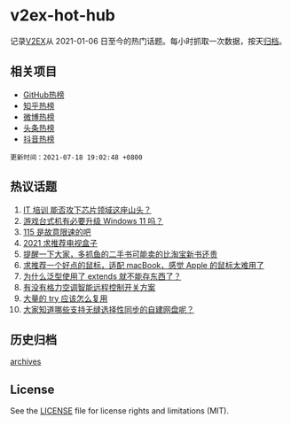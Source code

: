 # v2ex-hot-hub

 记录[V2EX](https://www.v2ex.com/)从 2021-01-06 日至今的热门话题。每小时抓取一次数据，按天[归档](archives)。
 
 ## 相关项目

- [GitHub热榜](https://github.com/snaildev/github-hot-hub)
- [知乎热榜](https://github.com/snaildev/zhihu-hot-hub)
- [微博热榜](https://github.com/snaildev/weibo-hot-hub)
- [头条热榜](https://github.com/snaildev/toutiao-hot-hub)
- [抖音热榜](https://github.com/snaildev/douyin-hot-hub)


 `更新时间：2021-07-18 19:02:48 +0800`

## 热议话题

1. [IT 培训 能否攻下芯片领域这座山头？](https://www.v2ex.com/t/790142)
1. [游戏台式机有必要升级 Windows 11 吗？](https://www.v2ex.com/t/790184)
1. [115 是故意限速的吧](https://www.v2ex.com/t/790160)
1. [2021 求推荐电视盒子](https://www.v2ex.com/t/790113)
1. [提醒一下大家，多抓鱼的二手书可能卖的比淘宝新书还贵](https://www.v2ex.com/t/790135)
1. [求推荐一个好点的鼠标，适配 macBook，感觉 Apple 的鼠标太难用了](https://www.v2ex.com/t/790186)
1. [为什么泛型使用了 extends 就不能存东西了？](https://www.v2ex.com/t/790199)
1. [有没有格力空调智能远程控制开关方案](https://www.v2ex.com/t/790154)
1. [大量的 try 应该怎么复用](https://www.v2ex.com/t/790153)
1. [大家知道哪些支持无缝选择性同步的自建网盘呢？](https://www.v2ex.com/t/790112)

## 历史归档

[archives](archives)

## License

See the [LICENSE](LICENSE) file for license rights and limitations (MIT).
